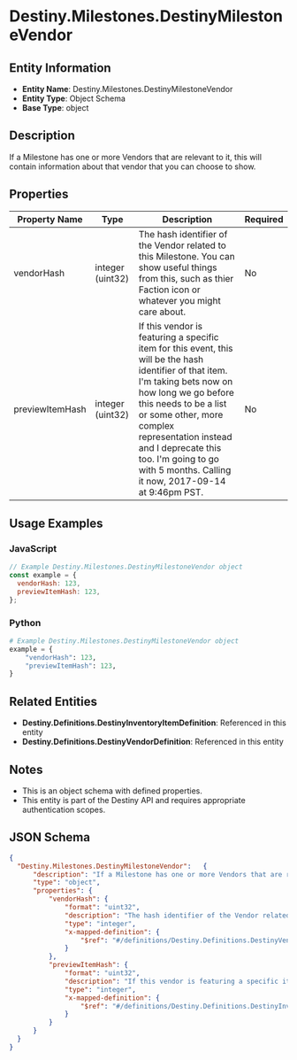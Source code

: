 # Destiny.Milestones.DestinyMilestoneVendor

## Entity Information
- **Entity Name**: Destiny.Milestones.DestinyMilestoneVendor
- **Entity Type**: Object Schema
- **Base Type**: object

## Description
If a Milestone has one or more Vendors that are relevant to it, this will contain information about that vendor that you can choose to show.

## Properties

| Property Name | Type | Description | Required |
|---------------|------|-------------|----------|
| vendorHash | integer (uint32) | The hash identifier of the Vendor related to this Milestone. You can show useful things from this, such as thier Faction icon or whatever you might care about. | No |
| previewItemHash | integer (uint32) | If this vendor is featuring a specific item for this event, this will be the hash identifier of that item. I'm taking bets now on how long we go before this needs to be a list or some other, more complex representation instead and I deprecate this too. I'm going to go with 5 months. Calling it now, 2017-09-14 at 9:46pm PST. | No |

## Usage Examples

### JavaScript
```javascript
// Example Destiny.Milestones.DestinyMilestoneVendor object
const example = {
  vendorHash: 123,
  previewItemHash: 123,
};
```

### Python
```python
# Example Destiny.Milestones.DestinyMilestoneVendor object
example = {
    "vendorHash": 123,
    "previewItemHash": 123,
}
```

## Related Entities
- **Destiny.Definitions.DestinyInventoryItemDefinition**: Referenced in this entity
- **Destiny.Definitions.DestinyVendorDefinition**: Referenced in this entity

## Notes
- This is an object schema with defined properties.
- This entity is part of the Destiny API and requires appropriate authentication scopes.

## JSON Schema
```json
{
  "Destiny.Milestones.DestinyMilestoneVendor":   {
      "description": "If a Milestone has one or more Vendors that are relevant to it, this will contain information about that vendor that you can choose to show.",
      "type": "object",
      "properties": {
          "vendorHash": {
              "format": "uint32",
              "description": "The hash identifier of the Vendor related to this Milestone. You can show useful things from this, such as thier Faction icon or whatever you might care about.",
              "type": "integer",
              "x-mapped-definition": {
                  "$ref": "#/definitions/Destiny.Definitions.DestinyVendorDefinition"
              }
          },
          "previewItemHash": {
              "format": "uint32",
              "description": "If this vendor is featuring a specific item for this event, this will be the hash identifier of that item. I'm taking bets now on how long we go before this needs to be a list or some other, more complex representation instead and I deprecate this too. I'm going to go with 5 months. Calling it now, 2017-09-14 at 9:46pm PST.",
              "type": "integer",
              "x-mapped-definition": {
                  "$ref": "#/definitions/Destiny.Definitions.DestinyInventoryItemDefinition"
              }
          }
      }
  }
}
```
